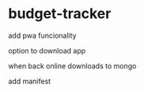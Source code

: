 # budget-tracker

add pwa funcionality

option to download app

when back online downloads to mongo

add manifest
